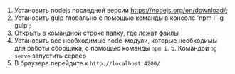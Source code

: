 1. Установить nodejs последней версии https://nodejs.org/en/download/;
2. Установить gulp глобально с помощью команды в консоле 'npm i -g gulp';
3. Открыть в командной строке папку, где лежат файлы
4. Установить все необходимые node-модули, которые необходимы для работы сборщика, с помощью команды `npm i`. 5. Командой `ng serve` запустить сервер
6. В браузере перейдите к `http://localhost:4200/`
